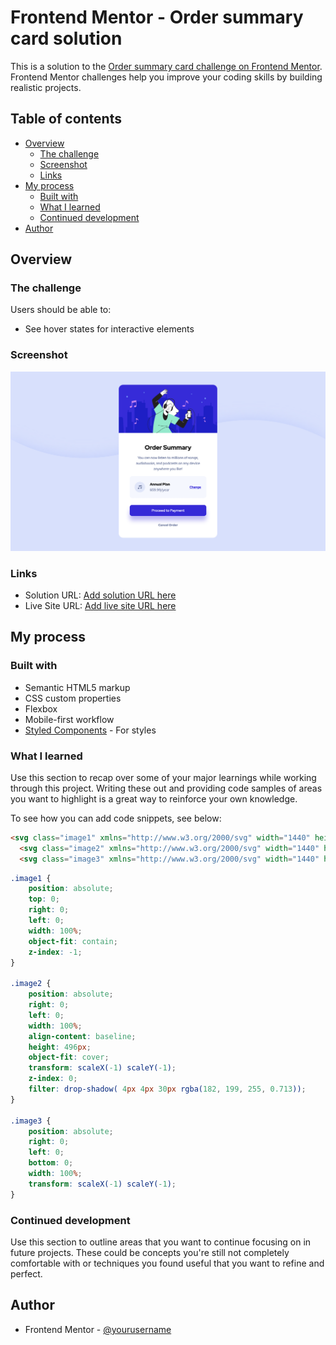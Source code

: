 # Frontend Mentor - Order summary card solution

This is a solution to the [Order summary card challenge on Frontend Mentor](https://www.frontendmentor.io/challenges/order-summary-component-QlPmajDUj). Frontend Mentor challenges help you improve your coding skills by building realistic projects. 

## Table of contents

- [Overview](#overview)
  - [The challenge](#the-challenge)
  - [Screenshot](#screenshot)
  - [Links](#links)
- [My process](#my-process)
  - [Built with](#built-with)
  - [What I learned](#what-i-learned)
  - [Continued development](#continued-development)
- [Author](#author)


## Overview

### The challenge

Users should be able to:

- See hover states for interactive elements

### Screenshot

![](./screenshot.png)

### Links

- Solution URL: [Add solution URL here](https://github.com/YohannDCz/MusicalCard/blob/main/index.html)
- Live Site URL: [Add live site URL here](https://your-live-site-url.com)

## My process

### Built with

- Semantic HTML5 markup
- CSS custom properties
- Flexbox
- Mobile-first workflow
- [Styled Components](https://styled-components.com/) - For styles

### What I learned

Use this section to recap over some of your major learnings while working through this project. Writing these out and providing code samples of areas you want to highlight is a great way to reinforce your own knowledge.

To see how you can add code snippets, see below:

```html
<svg class="image1" xmlns="http://www.w3.org/2000/svg" width="1440" height="437"><path fill="#D6E1FF" fill-rule="evenodd" d="M0 349.974c218.558 116.035 460.05 116.035 724.475 0s502.933-116.035 715.525 0V0H0v349.974z"/></svg>
  <svg class="image2" xmlns="http://www.w3.org/2000/svg" width="1440" height="437"><path fill="#D6E1FF" fill-rule="evenodd" d="M0 349.974c218.558 116.035 460.05 116.035 724.475 0s502.933-116.035 715.525 0V0H0v349.974z"/></svg>
  <svg class="image3" xmlns="http://www.w3.org/2000/svg" width="1440" height="437"><path fill="#D6E1FF" fill-rule="evenodd" d="M0 349.974c218.558 116.035 460.05 116.035 724.475 0s502.933-116.035 715.525 0V0H0v349.974z"/></svg>
```
```css
.image1 {
    position: absolute;
    top: 0;
    right: 0;
    left: 0;
    width: 100%;
    object-fit: contain;
    z-index: -1;
}

.image2 {
    position: absolute;
    right: 0;
    left: 0;
    width: 100%;
    align-content: baseline;
    height: 496px;
    object-fit: cover;
    transform: scaleX(-1) scaleY(-1);
    z-index: 0;
    filter: drop-shadow( 4px 4px 30px rgba(182, 199, 255, 0.713));
}

.image3 {
    position: absolute;
    right: 0;
    left: 0;
    bottom: 0;
    width: 100%;
    transform: scaleX(-1) scaleY(-1);
}
```

### Continued development

Use this section to outline areas that you want to continue focusing on in future projects. These could be concepts you're still not completely comfortable with or techniques you found useful that you want to refine and perfect.

## Author

- Frontend Mentor - [@yourusername](https://www.frontendmentor.io/profile/YohannDCz)
